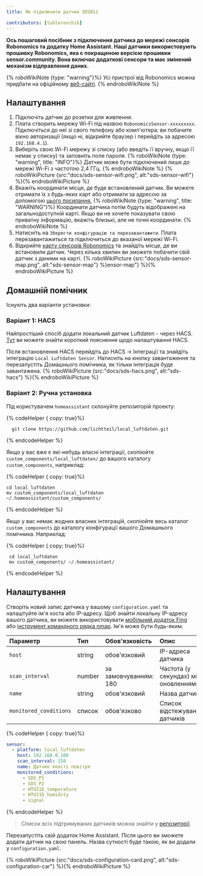 ```yaml
---
title: Як підключити датчик SDS011

contributors: [tubleronchik]
---
```


**Ось пошаговий посібник з підключення датчика до мережі сенсорів Robonomics та додатку Home Assistant. Наші датчики використовують прошивку Robonomics, яка є покращеною версією прошивки sensor.community. Вона включає додаткові сенсори та має змінений механізм відправлення даних.**

{% roboWikiNote {type: "warning"}%} Усі пристрої від Robonomics можна придбати на офіційному [веб-сайті](https://robonomics.network/devices/).
{% endroboWikiNote %}


## Налаштування

1. Підключіть датчик до розетки для живлення.
2. Плата створить мережу Wi-Fi під назвою `RobonomicsSensor-xxxxxxxxx`. Підключіться до неї зі свого телефону або комп'ютера: ви побачите вікно авторизації (якщо ні, відкрийте браузер і перейдіть за адресою `192.168.4.1`).
3. Виберіть свою Wi-Fi мережу зі списку (або введіть її вручну, якщо її немає у списку) та заповніть поле пароля.
{% roboWikiNote {type: "warning", title: "INFO"}%} Датчик може бути підключений лише до мережі Wi-Fi з частотою 2,4 ГГц. {% endroboWikiNote %}
{% roboWikiPicture {src:"docs/sds-sensor-wifi.png", alt:"sds-sensor-wifi"} %}{% endroboWikiPicture %}
4. Вкажіть координати місця, де буде встановлений датчик. Ви можете отримати їх з будь-яких карт або отримати за адресою за допомогою [цього посилання.](https://www.latlong.net/convert-address-to-lat-long.html)
{% roboWikiNote {type: "warning", title: "WARNING"}%} Координати датчика потім будуть відображені на загальнодоступній карті. Якщо ви не хочете показувати свою приватну інформацію, вкажіть близькі, але не точні координати.
{% endroboWikiNote %}
5. Натисніть на `Зберегти конфігурацію та перезавантажити`. Плата перезавантажиться та підключиться до вказаної мережі Wi-Fi.
6. Відкрийте [карту сенсорів Robonomics](https://sensors.robonomics.network/#/) та знайдіть місце, де ви встановили датчик. Через кілька хвилин ви зможете побачити свій датчик з даними на карті.
{% roboWikiPicture {src:"docs/sds-sensor-map.png", alt:"sds-sensor-map"} %}ensor-map"} %}{% endroboWikiPicture %}

## Домашній помічник

Існують два варіанти установки:

### Варіант 1: HACS

Найпростіший спосіб додати локальний датчик Luftdaten - через HACS. [Тут](https://hacs.xyz/docs/setup/download/) ви можете знайти короткий пояснення щодо налаштування HACS.

Після встановлення HACS перейдіть до HACS -> Інтеграції та знайдіть інтеграцію `Local Luftdaten Sensor`. Натисніть на кнопку завантаження та перезапустіть Домашнього помічника, як тільки інтеграція буде завантажена.
{% roboWikiPicture {src:"docs/sds-hacs.png", alt:"sds-hacs"} %}{% endroboWikiPicture %}

### Варіант 2: Ручна установка

Під користувачем `homeassistant` склонуйте репозиторій проекту:

{% codeHelper { copy: true}%}

```shell
  git clone https://github.com/lichtteil/local_luftdaten.git
```

{% endcodeHelper %}

</code-helper>

Якщо у вас вже є які-небудь власні інтеграції, скопіюйте `custom_components/local_luftdaten/` до вашого каталогу `custom_components`, наприклад:

{% codeHelper { copy: true}%}

```
cd local_luftdaten
mv custom_components/local_luftdaten ~/.homeassistant/custom_components/
```

{% endcodeHelper %}

Якщо у вас немає жодних власних інтеграцій, скопіюйте весь каталог `custom_components` до каталогу конфігурації вашого Домашнього помічника. Наприклад:

{% codeHelper { copy: true}%}

 ```
  cd local_luftdaten
  mv custom_components/ ~/.homeassistant/
```

{% endcodeHelper %}

## Налаштування

Створіть новий запис датчика у вашому `configuration.yaml` та налаштуйте ім'я хоста або IP-адресу. Щоб знайти локальну IP-адресу вашого датчика, ви можете використовувати [мобільний додаток Fing](https://www.fing.com/products) або [інструмент командного рядка nmap](https://vitux.com/find-devices-connected-to-your-network-with-nmap/). Ім'я може бути будь-яким.

|Параметр              |Тип     | Обов'язковість | Опис
|:----------------------|:-------|:------------ |:------------
|`host`                 | string | обов'язковий   | IP-адреса датчика
|`scan_interval`        | number | за замовчуванням: 180 | Частота (у секундах) між оновленнями
|`name`                 | string | обов'язковий   | Назва датчика
|`monitored_conditions` | список   | обов'язково     | Список відстежуваних датчиків


{% codeHelper { copy: true}%}


  ```yaml
  sensor:
    - platform: local_luftdaten
      host: 192.168.0.100
      scan_interval: 150
      name: Датчик якості повітря
      monitored_conditions:
        - SDS_P1
        - SDS_P2
        - HTU21D_temperature
        - HTU21D_humidity
        - signal
  ```

{% endcodeHelper %}

> Список всіх підтримуваних датчиків можна знайти у [репозиторії](https://github.com/lichtteil/local_luftdaten).

Перезапустіть свій додаток Home Assistant.
Після цього ви зможете додати датчик на свою панель. Назва сутності буде такою, як ви додали у `configuration.yaml`.

{% roboWikiPicture {src:"docs/sds-configuration-card.png", alt:"sds-configuration-car"} %}{% endroboWikiPicture %}
